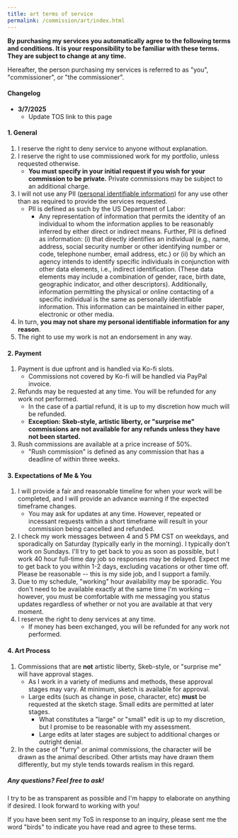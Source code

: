 ```yaml
---
title: art terms of service
permalink: /commission/art/index.html
---
```


**By purchasing my services you automatically agree to the following terms and conditions. It is your responsibility to be familiar with these terms. They are subject to change at any time.**

Hereafter, the person purchasing my services is referred to as "you", "commissioner", or "the commissioner".

#### Changelog
- **3/7/2025**
  - Update TOS link to this page

#### 1. General

1. I reserve the right to deny service to anyone without explanation.
2. I reserve the right to use commissioned work for my portfolio, unless requested otherwise.
    - **You must specify in your initial request if you wish for your commission to be private.** Private commissions may be subject to an additional charge.
3. I will not use any PII (<a href="https://www.dol.gov/general/ppii">personal identifiable information</a>) for any use other than as required to provide the services requested.
    - PII is defined as such by the US Department of Labor:
      - Any representation of information that permits the identity of an individual to whom the information applies to be reasonably inferred by either direct or indirect means. Further, PII is defined as information: (i) that directly identifies an individual (e.g., name, address, social security number or other identifying number or code, telephone number, email address, etc.) or (ii) by which an agency intends to identify specific individuals in conjunction with other data elements, i.e., indirect identification. (These data elements may include a combination of gender, race, birth date, geographic indicator, and other descriptors). Additionally, information permitting the physical or online contacting of a specific individual is the same as personally identifiable information. This information can be maintained in either paper, electronic or other media.
4. In turn, **you may not share my personal identifiable information for any reason**.
5. The right to use my work is not an endorsement in any way.

#### 2. Payment

1. Payment is due upfront and is handled via Ko-fi slots.
    - Commissions not covered by Ko-fi will be handled via PayPal invoice.
2. Refunds may be requested at any time. You will be refunded for any work not performed.
    - In the case of a partial refund, it is up to my discretion how much will be refunded.
    - **Exception: Skeb-style, artistic liberty, or "surprise me" commissions are not available for any refunds unless they have not been started.**
3. Rush commissions are available at a price increase of 50%.
    - "Rush commission" is defined as any commission that has a deadline of within three weeks.

#### 3. Expectations of Me & You

1.  I will provide a fair and reasonable timeline for when your work will be completed, and I will provide an advance warning if the expected timeframe changes.
    - You may ask for updates at any time. However, repeated or incessant requests within a short timeframe will result in your commission being cancelled and refunded.
3. I check my work messages between 4 and 5 PM CST on weekdays, and sporadically on Saturday (typically early in the morning). I typically don't work on Sundays. I'll try to get back to you as soon as possible, but I work 40 hour full-time day job so responses may be delayed. Expect me to get back to you within 1-2 days, excluding vacations or other time off. Please be reasonable -- this is my side job, and I support a family.
4.  Due to my schedule, "working" hour availability may be sporadic. You don't need to be available exactly at the same time I'm working -- however, you must be comfortable with me messaging you status updates regardless of whether or not you are available at that very moment.
6.  I reserve the right to deny services at any time. 
    - If money has been exchanged, you will be refunded for any work not performed.

#### 4. Art Process
1. Commissions that are **not** artistic liberty, Skeb-style, or "surprise me" will have approval stages.
    - As I work in a variety of mediums and methods, these approval stages may vary. At minimum, sketch is available for approval.
    - Large edits (such as change in pose, character, etc) **must** be requested at the sketch stage. Small edits are permitted at later stages.
        - What constitutes a "large" or "small" edit is up to my discretion, but I promise to be reasonable with my assessment.
        - Large edits at later stages are subject to additional charges or outright denial.
2. In the case of "furry" or animal commissions, the character will be drawn as the animal described. Other artists may have drawn them differently, but my style tends towards realism in this regard.

<div class="text-center">

##### Any questions? Feel free to ask!
I try to be as transparent as possible and I'm happy to elaborate on anything if desired. I look forward to working with you!

If you have been sent my ToS in response to an inquiry, please sent me the word "birds" to indicate you have read and agree to these terms.

</div>